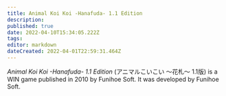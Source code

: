 ```yaml
---
title: Animal Koi Koi -Hanafuda- 1.1 Edition
description: 
published: true
date: 2022-04-10T15:34:05.222Z
tags: 
editor: markdown
dateCreated: 2022-04-01T22:59:31.464Z
---
```


_Animal Koi Koi -Hanafuda- 1.1 Edition_ (<span lang='ja'>アニマルこいこい ～花札～ 1.1版</span>) is a WIN game published in 2010 by Funihoe Soft.
It was developed by Funihoe Soft.
